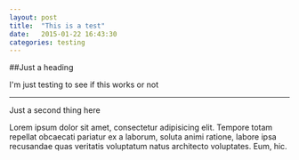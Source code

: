 ```yaml
---
layout: post
title:  "This is a test"
date:   2015-01-22 16:43:30
categories: testing
---
```


##Just a heading

I'm just testing to see if this works or not

----

Just a second thing here

Lorem ipsum dolor sit amet, consectetur adipisicing elit. Tempore totam repellat obcaecati pariatur ex a laborum, soluta animi ratione, labore ipsa recusandae quas veritatis voluptatum natus architecto voluptates. Eum, hic.